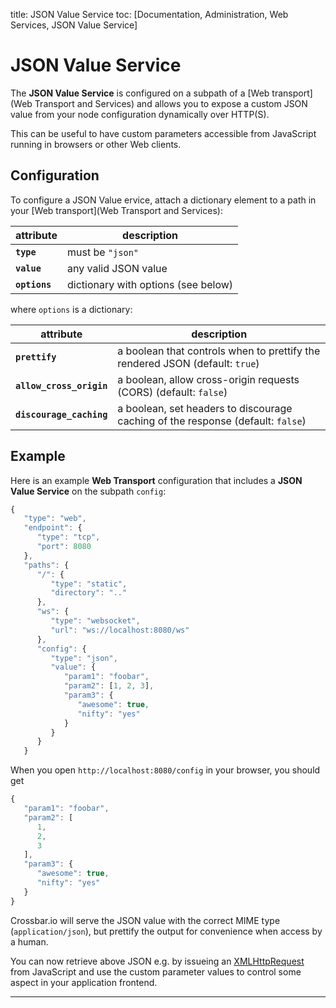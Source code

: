 title: JSON Value Service
toc: [Documentation, Administration, Web Services, JSON Value Service]

# JSON Value Service

The **JSON Value Service** is configured on a subpath of a [Web transport](Web Transport and Services) and allows you to expose a custom JSON value from your node configuration dynamically over HTTP(S).

This can be useful to have custom parameters accessible from JavaScript running in browsers or other Web clients.

## Configuration

To configure a JSON Value ervice, attach a dictionary element to a path in your [Web transport](Web Transport and Services):

attribute | description
---|---
**`type`** | must be `"json"`
**`value`** | any valid JSON value
**`options`** | dictionary with options (see below)

where `options` is a dictionary:

attribute | description
---|---
**`prettify`**| a boolean that controls when to prettify the rendered JSON (default: `true`)
**`allow_cross_origin`** | a boolean, allow cross-origin requests (CORS) (default: `false`)
**`discourage_caching`** | a boolean, set headers to discourage caching of the response (default: `false`)

## Example

Here is an example **Web Transport** configuration that includes a **JSON Value Service** on the subpath `config`:

```javascript
{
   "type": "web",
   "endpoint": {
      "type": "tcp",
      "port": 8080
   },
   "paths": {
      "/": {
         "type": "static",
         "directory": ".."
      },
      "ws": {
         "type": "websocket",
         "url": "ws://localhost:8080/ws"
      },
      "config": {
         "type": "json",
         "value": {
            "param1": "foobar",
            "param2": [1, 2, 3],
            "param3": {
               "awesome": true,
               "nifty": "yes"
            }
         }
      }
   }
```

When you open `http://localhost:8080/config` in your browser, you should get

```javascript
{
   "param1": "foobar",
   "param2": [
      1,
      2,
      3
   ],
   "param3": {
      "awesome": true,
      "nifty": "yes"
   }
}
```

Crossbar.io will serve the JSON value with the correct MIME type (`application/json`), but prettify the output for convenience when access by a human.

You can now retrieve above JSON e.g. by issueing an [XMLHttpRequest](http://www.w3.org/TR/XMLHttpRequest/) from JavaScript and use the custom parameter values to control some aspect in your application frontend.

---
